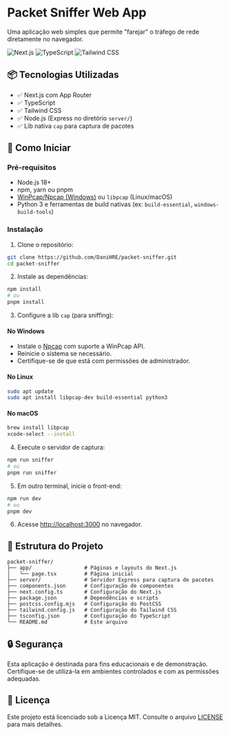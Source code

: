 # Packet Sniffer Web App

Uma aplicação web simples que permite "farejar" o tráfego de rede diretamente no navegador.

![Next.js](https://img.shields.io/badge/Next.js-13+-000000?style=for-the-badge&logo=next.js&logoColor=white)
![TypeScript](https://img.shields.io/badge/TypeScript-4.9+-3178C6?style=for-the-badge&logo=typescript&logoColor=white)
![Tailwind CSS](https://img.shields.io/badge/Tailwind_CSS-3.3+-38B2AC?style=for-the-badge&logo=tailwind-css&logoColor=white)

## 📦 Tecnologias Utilizadas

- ✅ Next.js com App Router
- ✅ TypeScript
- ✅ Tailwind CSS
- ✅ Node.js (Express no diretório `server/`)
- ✅ Lib nativa `cap` para captura de pacotes

## 🚀 Como Iniciar

### Pré-requisitos

- Node.js 18+
- npm, yarn ou pnpm
- [WinPcap/Npcap (Windows)](https://npcap.com/) ou `libpcap` (Linux/macOS)
- Python 3 e ferramentas de build nativas (ex: `build-essential`, `windows-build-tools`)

### Instalação

1. Clone o repositório:

```bash
git clone https://github.com/DaniHRE/packet-sniffer.git
cd packet-sniffer
```

2. Instale as dependências:

```bash
npm install
# ou
pnpm install
```

3. Configure a lib `cap` (para sniffing):

#### No Windows

- Instale o [Npcap](https://npcap.com/) com suporte a WinPcap API.
- Reinicie o sistema se necessário.
- Certifique-se de que está com permissões de administrador.

#### No Linux

```bash
sudo apt update
sudo apt install libpcap-dev build-essential python3
```

#### No macOS

```bash
brew install libpcap
xcode-select --install
```

4. Execute o servidor de captura:

```bash
npm run sniffer
# ou
pnpm run sniffer
```

5. Em outro terminal, inicie o front-end:

```bash
npm run dev
# ou
pnpm dev
```

6. Acesse [http://localhost:3000](http://localhost:3000) no navegador.

## 📁 Estrutura do Projeto

```
packet-sniffer/
├── app/                 # Páginas e layouts do Next.js
│   └── page.tsx         # Página inicial
├── server/              # Servidor Express para captura de pacotes
├── components.json      # Configuração de componentes
├── next.config.ts       # Configuração do Next.js
├── package.json         # Dependências e scripts
├── postcss.config.mjs   # Configuração do PostCSS
├── tailwind.config.js   # Configuração do Tailwind CSS
├── tsconfig.json        # Configuração do TypeScript
└── README.md            # Este arquivo
```

## 🔒 Segurança

Esta aplicação é destinada para fins educacionais e de demonstração. Certifique-se de utilizá-la em ambientes controlados e com as permissões adequadas.

## 📄 Licença

Este projeto está licenciado sob a Licença MIT. Consulte o arquivo [LICENSE](LICENSE) para mais detalhes.